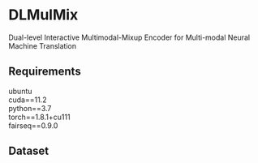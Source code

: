# DLMulMix
 Dual-level Interactive Multimodal-Mixup Encoder for Multi-modal Neural Machine Translation
## Requirements
ubuntu  
cuda==11.2  
python==3.7  
torch==1.8.1+cu111  
fairseq==0.9.0  

## Dataset
